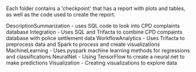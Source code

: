 Each folder contains a 'checkpoint' that has a report with plots and tables, as well as the code used to create the report.

DescriptionSummarization - uses SQL code to look into CPD complaints database
Integration - Uses SQL and Trifacta to combine CPD compaints database with police settlement data
WorkflowAnalytics - Uses Trifacta to preprocess data and Spark to process and create visualizations
MachineLearning - Uses pyspark machine learning methods for regressions and classifications
NeuralNet - Using TensorFlow to create a neural net to make predictions
Visualization - Creating visualizations to explore data
